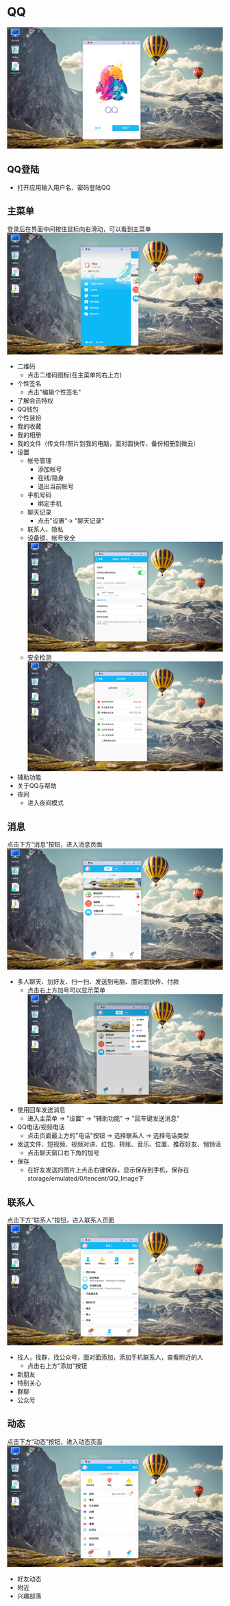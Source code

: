# QQ
![](../pic/soft/qq_demo.png)

## QQ登陆
   - 打开应用输入用户名、密码登陆QQ

## 主菜单
登录后在界面中间按住鼠标向右滑动，可以看到主菜单
![](../pic/soft/qq_menu.png)

   - 二维码
      - 点击二维码图标(在主菜单的右上方)
   - 个性签名
      - 点击"编辑个性签名"
   - 了解会员特权
   - QQ钱包
   - 个性装扮
   - 我的收藏
   - 我的相册
   - 我的文件（传文件/照片到我的电脑，面对面快传，备份相册到微云）
   - 设置
      - 帐号管理
         - 添加帐号
         - 在线/隐身
         - 退出当前帐号
      - 手机号码
         - 绑定手机
      - 聊天记录
         - 点击"设置"-> "聊天记录"
      - 联系人、隐私
      - 设备锁、帐号安全
      ![](../pic/soft/qq_security.png)
      - 安全检测
      ![](../pic/soft/qq_checksecurity.png)
   - 辅助功能
   - 关于QQ与帮助
   - 夜间
      - 进入夜间模式

## 消息
点击下方“消息”按钮，进入消息页面
![](../pic/soft/qq_message.png)

   - 多人聊天、加好友、扫一扫、发送到电脑、面对面快传、付款
      - 点击右上方加号可以显示菜单
      ![](../pic/soft/qq_add.png)
   - 使用回车发送消息
      - 进入主菜单 -> "设置" -> "辅助功能" -> "回车键发送消息"
   - QQ电话/视频电话
      - 点击页面最上方的"电话"按钮 -> 选择联系人 -> 选择电话类型
   - 发送文件、短视频、视频对讲、红包、转账、音乐、位置、推荐好友、悄悄话
      - 点击聊天窗口右下角的加号
   - 保存
      - 在好友发送的图片上点击右键保存，显示保存到手机，保存在storage/emulated/0/tencent/QQ_Image下

## 联系人
点击下方“联系人”按钮，进入联系人页面
![](../pic/soft/qq_contacts.png)

   - 找人，找群，找公众号，面对面添加，添加手机联系人，查看附近的人
      - 点击右上方"添加"按钮
   - 新朋友
   - 特别关心
   - 群聊
   - 公众号

## 动态
点击下方“动态”按钮，进入动态页面
![](../pic/soft/qq_posts.png)

   - 好友动态
   - 附近
   - 兴趣部落
